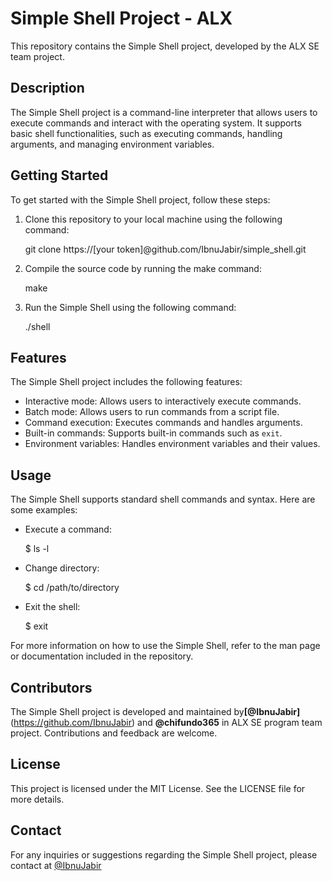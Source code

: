 # Simple Shell Project - ALX

This repository contains the Simple Shell project, developed by the ALX SE team project.

## Description
The Simple Shell project is a command-line interpreter that allows users to execute commands and interact with the operating system. It supports basic shell functionalities, such as executing commands, handling arguments, and managing environment variables.

## Getting Started
To get started with the Simple Shell project, follow these steps:

1. Clone this repository to your local machine using the following command:

   git clone https://[your token]@github.com/IbnuJabir/simple_shell.git

2. Compile the source code by running the make command:

   make

3. Run the Simple Shell using the following command:

   ./shell

## Features
The Simple Shell project includes the following features:

- Interactive mode: Allows users to interactively execute commands.
- Batch mode: Allows users to run commands from a script file.
- Command execution: Executes commands and handles arguments.
- Built-in commands: Supports built-in commands such as `exit`.
- Environment variables: Handles environment variables and their values.

## Usage
The Simple Shell supports standard shell commands and syntax. Here are some examples:

- Execute a command:

  $ ls -l

- Change directory:

  $ cd /path/to/directory

- Exit the shell:

  $ exit

For more information on how to use the Simple Shell, refer to the man page or documentation included in the repository.

## Contributors
The Simple Shell project is developed and maintained by<strong>[@IbnuJabir]</strong>(https://github.com/IbnuJabir) and <strong>@chifundo365</strong> in ALX SE program team project. Contributions and feedback are welcome.

## License
This project is licensed under the MIT License. See the LICENSE file for more details.

## Contact
For any inquiries or suggestions regarding the Simple Shell project, please contact at [@IbnuJabir](https://github.com/IbnuJabir)